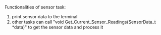 Functionalities of sensor task:
1. print sensor data to the terminal
2. other tasks can call "void Get_Current_Sensor_Readings(SensorData_t *data)" to get the sensor data and process it

